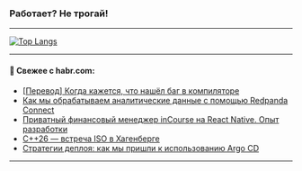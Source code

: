 ### Работает? Не трогай!

---
<!--
#### 🛠️ Technical stack:

![Java](https://img.shields.io/badge/Java-informational?logo=Oracle&style=flat&logoColor=white&color=FF4500)
![Kotlin](https://img.shields.io/badge/Kotlin-informational?logo=Kotlin&style=flat&logoColor=white&color=774D97)
![TS](https://img.shields.io/badge/TypeScript-informational?logo=typeScript&style=flat&logoColor=black&color=017acc)
![Python](https://img.shields.io/badge/Python-informational?logo=Python&style=flat&logoColor=black&color=ffdd54) <br>
![Spring](https://img.shields.io/badge/Spring-informational?logo=Spring&style=flat&logoColor=white&color=6DB33F) 
![SpringBoot](https://img.shields.io/badge/SpringBoot-informational?logo=SpringBoot&style=flat&logoColor=white&color=6DB33F)
![Nest](https://img.shields.io/badge/NestJS-informational?logo=NestJS&style=flat&logoColor=white&color=E0234E) 
![NodeJS](https://img.shields.io/badge/NodeJS-informational?logo=node.js&style=flat&logoColor=white&color=70A760)<br>
![PostgreSQL](https://img.shields.io/badge/PostgreSQL-informational?logo=PostgreSQL&style=flat&logoColor=white&color=DAA520)
![MongoDB](https://img.shields.io/badge/MongoDB-informational?logo=MongoDB&style=flat&logoColor=white&color=870000)
![Apache](https://img.shields.io/badge/Apache-informational?logo=apache&style=flat&logoColor=white&color=f74e28)

___ 
-->

<!--- #### 🛠️ : --->

[![Top Langs](https://github-readme-stats-82jvfl3w3-advtsettinggmailcoms-projects.vercel.app/api/top-langs/?username=zloylis&langs_count=10&hide_title=true&title_color=e6edf3&size_weight=0.5&count_weight=0.5&layout=compact&hide_progress=true&hide_border=true&theme=dracula)](https://github.com/zloylis)

<!---


####  :octocat:&nbsp;&nbsp; Статистика:

![GitHub stats](https://github-readme-stats-u2qms2cxw-advtsettinggmailcoms-projects.vercel.app/api?username=zloylis&show_icons=true&hide_border=true&theme=dracula&title_color=e6edf3&include_all_commits=true&count_private=true&hide_rank=false&hide_title=true&rank_icon=github)
-->
---

#### 💬 Свежее с habr.com:

<!-- BLOG-POST-LIST:START -->
- [[Перевод] Когда кажется, что нашёл баг в компиляторе](https://habr.com/ru/companies/timeweb/articles/883862/?utm_source=habrahabr&utm_medium=rss&utm_campaign=883862)
- [Как мы обрабатываем аналитические данные с помощью Redpanda Connect](https://habr.com/ru/companies/tuturu/articles/883462/?utm_source=habrahabr&utm_medium=rss&utm_campaign=883462)
- [Приватный финансовый менеджер inCourse на React Native. Опыт разработки](https://habr.com/ru/articles/883844/?utm_source=habrahabr&utm_medium=rss&utm_campaign=883844)
- [C++26 — встреча ISO в Хагенберге](https://habr.com/ru/companies/yandex/articles/882518/?utm_source=habrahabr&utm_medium=rss&utm_campaign=882518)
- [Стратегии деплоя: как мы пришли к использованию Argo CD](https://habr.com/ru/companies/selectel/articles/883650/?utm_source=habrahabr&utm_medium=rss&utm_campaign=883650)
<!-- BLOG-POST-LIST:END -->

---
